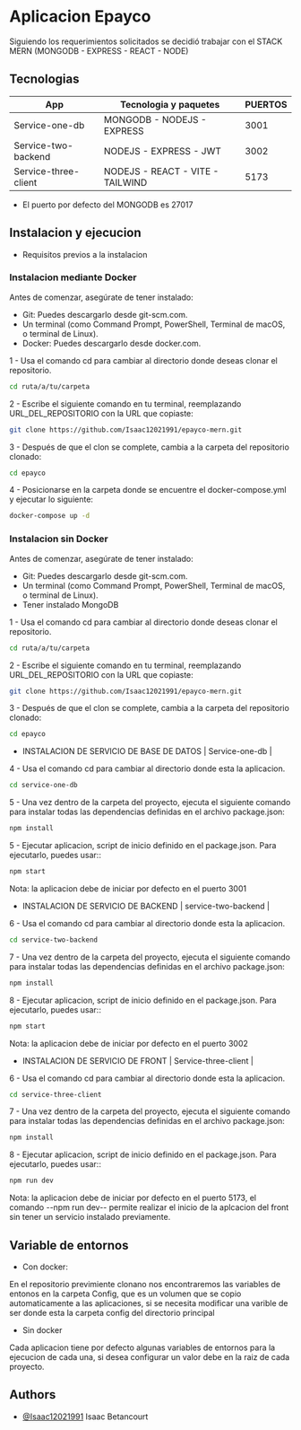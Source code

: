 
# Aplicacion Epayco 

Siguiendo los requerimientos solicitados se decidió trabajar con el STACK MERN (MONGODB - EXPRESS - REACT - NODE)

## Tecnologias

| App               | Tecnologia y paquetes | PUERTOS |
| ----------------- | ------------------------------------------------------------------ |--- |
| Service-one-db |  MONGODB - NODEJS - EXPRESS | 3001
| Service-two-backend | NODEJS - EXPRESS - JWT | 3002
| Service-three-client | NODEJS - REACT - VITE - TAILWIND | 5173 

- El puerto por defecto del MONGODB es 27017



## Instalacion y ejecucion

- Requisitos previos a la instalacion


### Instalacion mediante Docker

Antes de comenzar, asegúrate de tener instalado:

- Git: Puedes descargarlo desde git-scm.com.
- Un terminal (como Command Prompt, PowerShell, Terminal de macOS, o terminal de Linux).
- Docker: Puedes descargarlo desde docker.com.

1 - Usa el comando cd para cambiar al directorio donde deseas clonar el repositorio.

```bash
cd ruta/a/tu/carpeta
```

2 - Escribe el siguiente comando en tu terminal, reemplazando URL_DEL_REPOSITORIO con la URL que copiaste:


```bash
git clone https://github.com/Isaac12021991/epayco-mern.git
```
3 - Después de que el clon se complete, cambia a la carpeta del repositorio clonado:

```bash
cd epayco

```

4 - Posicionarse en la carpeta donde se encuentre el docker-compose.yml y ejecutar lo siguiente:
```bash
docker-compose up -d
```

### Instalacion sin Docker

Antes de comenzar, asegúrate de tener instalado:

- Git: Puedes descargarlo desde git-scm.com.
- Un terminal (como Command Prompt, PowerShell, Terminal de macOS, o terminal de Linux).
- Tener instalado MongoDB

1 - Usa el comando cd para cambiar al directorio donde deseas clonar el repositorio.

```bash
cd ruta/a/tu/carpeta
```

2 - Escribe el siguiente comando en tu terminal, reemplazando URL_DEL_REPOSITORIO con la URL que copiaste:


```bash
git clone https://github.com/Isaac12021991/epayco-mern.git
```
3 - Después de que el clon se complete, cambia a la carpeta del repositorio clonado:

```bash
cd epayco

```
- INSTALACION DE SERVICIO DE BASE DE DATOS | Service-one-db |


4 - Usa el comando cd para cambiar al directorio donde esta la aplicacion.

```bash
cd service-one-db
```

5 - Una vez dentro de la carpeta del proyecto, ejecuta el siguiente comando para instalar todas las dependencias definidas en el archivo package.json:

```bash
npm install
```

5 - Ejecutar aplicacion, script de inicio definido en el package.json. Para ejecutarlo, puedes usar::

```bash
npm start
```
Nota: la aplicacion debe de iniciar por defecto en el puerto 3001


- INSTALACION DE SERVICIO DE BACKEND | service-two-backend |

6 - Usa el comando cd para cambiar al directorio donde esta la aplicacion.

```bash
cd service-two-backend
```

7 - Una vez dentro de la carpeta del proyecto, ejecuta el siguiente comando para instalar todas las dependencias definidas en el archivo package.json:

```bash
npm install
```

8 - Ejecutar aplicacion, script de inicio definido en el package.json. Para ejecutarlo, puedes usar::

```bash
npm start
```
Nota: la aplicacion debe de iniciar por defecto en el puerto 3002

- INSTALACION DE SERVICIO DE FRONT  | Service-three-client |

6 - Usa el comando cd para cambiar al directorio donde esta la aplicacion.

```bash
cd service-three-client
```

7 - Una vez dentro de la carpeta del proyecto, ejecuta el siguiente comando para instalar todas las dependencias definidas en el archivo package.json:

```bash
npm install
```

8 - Ejecutar aplicacion, script de inicio definido en el package.json. Para ejecutarlo, puedes usar::

```bash
npm run dev
```
Nota: la aplicacion debe de iniciar por defecto en el puerto 5173, el comando --npm run dev-- permite realizar el inicio de la aplcacion del front sin tener un servicio instalado previamente.
## Variable de entornos

- Con docker:

En el repositorio previmiente clonano nos encontraremos las variables de entonos en la carpeta Config, que es un volumen que se copio automaticamente a las aplicaciones, si se necesita modificar una varible de ser donde esta la carpeta config del directorio principal

- Sin docker

Cada aplicacion tiene por defecto algunas variables de entornos para la ejecucion de cada una, si desea configurar un valor debe en la raiz de cada proyecto.


## Authors

- [@Isaac12021991](https://github.com/Isaac12021991)
Isaac Betancourt


